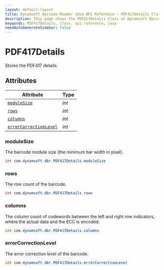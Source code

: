 ```yaml
---
layout: default-layout
title: Dynamsoft Barcode Reader Java API Reference - PDF417Details Class
description: This page shows the PDF417Details Class of Dynamsoft Barcode Reader for Java SDK API Reference.
keywords: PDF417Details, class, api reference, java
needAutoGenerateSidebar: false
---
```



# PDF417Details
Stores the PDF417 details.
  

## Attributes
  
| Attribute | Type |
|---------- | ---- |
| [`moduleSize`](#modulesize) | *int* |
| [`rows`](#rows) | *int* |
| [`columns`](#columns) | *int* |
| [`errorCorrectionLevel`](#errorcorrectionlevel) | *int* |


### moduleSize
The barcode module size (the minimum bar width in pixel).
```java
int com.dynamsoft.dbr.PDF417Details.moduleSize
```

### rows
The row count of the barcode.
```java
int com.dynamsoft.dbr.PDF417Details.rows
```

### columns
The column count of codewords between the left and right row indicators, where the actual data and the ECC is encoded.

```java
int com.dynamsoft.dbr.PDF417Details.columns
```

### errorCorrectionLevel
The error correction level of the barcode.
```java
int com.dynamsoft.dbr.PDF417Details.errorCorrectionLevel
```
